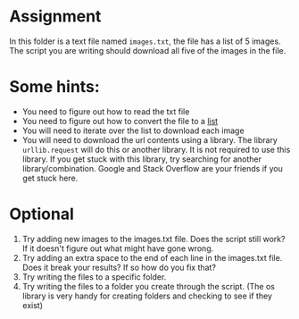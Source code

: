 # Assignment

In this folder is a text file named `images.txt`, the file has a list of 5 images. 
The script you are writing should download all five of the images in the file.

# Some hints:
- You need to figure out how to read the txt file
- You need to figure out how to convert the file to a [list](https://www.w3schools.com/python/python_lists.asp)
- You will need to iterate over the list to download each image
- You will need to download the url contents using a library. The library `urllib.request` will do this or another library. It is not required to use this library. If you get stuck with this library, try searching for another library/combination. Google and Stack Overflow are your friends if you get stuck here.  


# Optional 
1. Try adding new images to the images.txt file. Does the script still work? If it doesn't figure out what might have gone wrong.
2. Try adding an extra space to the end of each line in the images.txt file. Does it break your results? If so how do you fix that?
3. Try writing the files to a specific folder. 
4. Try writing the files to a folder you create through the script. (The os library is very handy for creating folders and checking to see if they exist)
